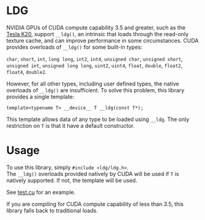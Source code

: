 LDG
===

NVIDIA GPUs of CUDA compute capability 3.5 and greater, such as the
[Tesla
K20](http://www.nvidia.com/object/personal-supercomputing.html),
support `__ldg()`, an intrinsic that loads through the read-only
texture cache, and can improve performance in some circumstances.
CUDA provides overloads of `__ldg()` for some built-in types:

`char`, `short`, `int`, `long long`, `int2`, `int4`, `unsigned
char`, `unsigned short`, `unsigned int`, `unsigned long long`,
`uint2`, `uint4`, `float`, `double`, `float2`, `float4`, `double2`.

However, for all other types, including user defined types, the native
overloads of `__ldg()` are insufficient.  To solve this problem, this
library provides a single template:

    template<typename T> __device__ T __ldg(const T*);

This template allows data of any type to be loaded using `__ldg`. The
only restriction on `T` is that it have a default constructor.

Usage
=====

To use this library, simply `#include <ldg/ldg.h>`.  
The `__ldg()` overloads provided natively by CUDA will be used if `T`
is natively supported.  If not, the template will be used.

See
[test.cu](http://github.com/BryanCatanzaro/ldg/blob/master/test/test.cu)
for an example.

If you are compiling for CUDA compute capability of less than 3.5, this library
falls back to traditional loads.

